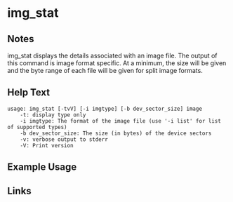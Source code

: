 # img_stat

Notes
-------
img_stat displays the details associated with an image file. The output of this command is image format specific. At a minimum, the size will be given and the byte range of each file will be given for split image formats.


Help Text
-------
```
usage: img_stat [-tvV] [-i imgtype] [-b dev_sector_size] image
	-t: display type only
	-i imgtype: The format of the image file (use '-i list' for list of supported types)
	-b dev_sector_size: The size (in bytes) of the device sectors
	-v: verbose output to stderr
	-V: Print version

```

Example Usage
-------

Links
-------

